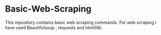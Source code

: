 # Basic-Web-Scraping
This repository contains basic web scraping commands. For web scraping i have used Beautifulsoup , requests and html5lib. 
